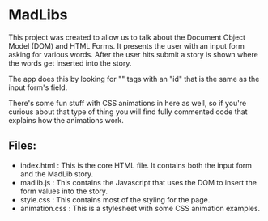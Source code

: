 MadLibs
=========================

This project was created to allow us to talk about the Document Object Model (DOM) and HTML Forms.  It presents
the user with an input form asking for various words.  After the user hits submit a story is shown where
the words get inserted into the story.  

The app does this by looking for "<span>" tags with an "id" that is the same as the input form's field.

There's some fun stuff with CSS animations in here as well, so if you're curious about that type of
thing you will find fully commented code that explains how  the animations work.

Files:
-------------------
* index.html : This is the core HTML file.  It contains both the input form and the MadLib story.
* madlib.js : This contains the Javascript that uses the DOM to insert the form values into the story.
* style.css : This contains most of the styling for the page.
* animation.css : This is a stylesheet with some CSS animation examples.
  
